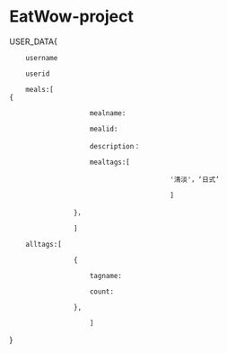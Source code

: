 # EatWow-project

USER_DATA{

		username

		userid

		meals:[
    {

						mealname:

						mealid:

						description：

						mealtags:[

											'清淡'，‘日式’

											]

					}，

					]

		alltags:[

					{

						tagname:

						count:

					},

						]

}

